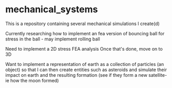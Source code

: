 # mechanical_systems

This is a repository containing several mechanical simulations I create(d)

Currently researching how to implement an fea version of bouncing ball for stress in the ball
	- may implement rolling ball
	
Need to implement a 2D stress FEA analysis
	Once that's done, move on to 3D
	
Want to implement a representation of earth as a collection of particles  (an object) 
	so that I can then create entities such as asteroids and simulate their impact on earth and the resulting formation
		(see if they form a new satellite-ie how the moon formed)